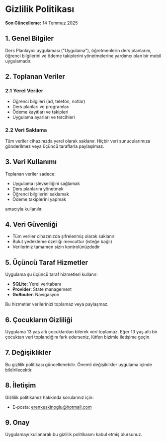# Gizlilik Politikası

**Son Güncelleme:** 14 Temmuz 2025

## 1. Genel Bilgiler

Ders Planlayıcı uygulaması ("Uygulama"), öğretmenlerin ders planlarını, öğrenci bilgilerini ve ödeme takiplerini yönetmelerine yardımcı olan bir mobil uygulamadır.

## 2. Toplanan Veriler

### 2.1 Yerel Veriler

- Öğrenci bilgileri (ad, telefon, notlar)
- Ders planları ve programları
- Ödeme kayıtları ve takipleri
- Uygulama ayarları ve tercihleri

### 2.2 Veri Saklama

Tüm veriler cihazınızda yerel olarak saklanır. Hiçbir veri sunucularımıza gönderilmez veya üçüncü taraflarla paylaşılmaz.

## 3. Veri Kullanımı

Toplanan veriler sadece:

- Uygulama işlevselliğini sağlamak
- Ders planlarını yönetmek
- Öğrenci bilgilerini saklamak
- Ödeme takiplerini yapmak

amacıyla kullanılır.

## 4. Veri Güvenliği

- Tüm veriler cihazınızda şifrelenmiş olarak saklanır
- Bulut yedekleme özelliği mevcuttur (isteğe bağlı)
- Verileriniz tamamen sizin kontrolünüzdedir

## 5. Üçüncü Taraf Hizmetler

Uygulama şu üçüncü taraf hizmetleri kullanır:

- **SQLite**: Yerel veritabanı
- **Provider**: State management
- **GoRouter**: Navigasyon

Bu hizmetler verilerinizi toplamaz veya paylaşmaz.

## 6. Çocukların Gizliliği

Uygulama 13 yaş altı çocuklardan bilerek veri toplamaz. Eğer 13 yaş altı bir çocuktan veri toplandığını fark ederseniz, lütfen bizimle iletişime geçin.

## 7. Değişiklikler

Bu gizlilik politikası güncellenebilir. Önemli değişiklikler uygulama içinde bildirilecektir.

## 8. İletişim

Gizlilik politikamız hakkında sorularınız için:

- E-posta: <erenkeskinoglu@hotmail.com>

## 9. Onay

Uygulamayı kullanarak bu gizlilik politikasını kabul etmiş olursunuz.

